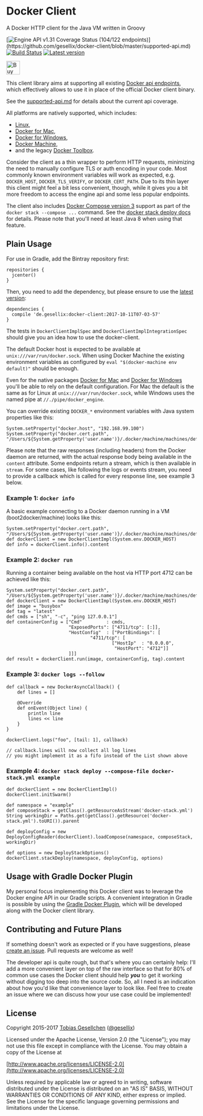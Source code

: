 # Docker Client

A Docker HTTP client for the Java VM written in Groovy

[![Engine API v1.31 Coverage Status (104/122 endpoints)](http://progressed.io/bar/85?title=api%20coverage%20(v1.31))](https://github.com/gesellix/docker-client/blob/master/supported-api.md)
[![Build Status](https://travis-ci.org/gesellix/docker-client.svg)](https://travis-ci.org/gesellix/docker-client)
[![Latest version](https://api.bintray.com/packages/gesellix/docker-utils/docker-client/images/download.svg) ](https://bintray.com/gesellix/docker-utils/docker-client/_latestVersion)

<a href='https://ko-fi.com/A0443PQL' target='_blank'><img height='36' style='border:0px;height:36px;' src='https://az743702.vo.msecnd.net/cdn/kofi4.png?v=0' border='0' alt='Buy Me a Coffee at ko-fi.com' /></a>

This client library aims at supporting all existing [Docker api endpoints](https://docs.docker.com/engine/api/),
 which effectively allows to use it in place of the official Docker client binary.

See the [supported-api.md](https://github.com/gesellix/docker-client/blob/master/supported-api.md)
 for details about the current api coverage.

All platforms are natively supported, which includes:
- [Linux](https://docs.docker.com/engine/installation/linux/),
- [Docker for Mac](https://docs.docker.com/docker-for-mac/),
- [Docker for Windows](https://docs.docker.com/docker-for-windows/),
- [Docker Machine](https://docs.docker.com/machine/overview/),
- and the legacy [Docker Toolbox](https://docs.docker.com/toolbox/overview/).

Consider the client as a thin wrapper to perform HTTP requests, minimizing the need to manually configure
 TLS or auth encoding in your code. Most commonly known environment variables will work as expected,
 e.g. `DOCKER_HOST`, `DOCKER_TLS_VERIFY`, or `DOCKER_CERT_PATH`.
 Due to its thin layer this client might feel a bit less convenient, though,
 while it gives you a bit more freedom to access the engine api and some less popular endpoints.

The client also includes [Docker Compose version 3](https://docs.docker.com/compose/compose-file/) support
 as part of the `docker stack --compose ...` command.
 See the [docker stack deploy docs](https://docs.docker.com/engine/reference/commandline/stack_deploy/) for details.
 Please note that you'll need at least Java 8 when using that feature. 

## Plain Usage

For use in Gradle, add the Bintray repository first:

    repositories {
      jcenter()
    }

Then, you need to add the dependency, but please ensure to use the [latest version](https://bintray.com/gesellix/docker-utils/docker-client/_latestVersion):

    dependencies {
      compile 'de.gesellix:docker-client:2017-10-11T07-03-57'
    }

The tests in `DockerClientImplSpec` and `DockerClientImplIntegrationSpec` should give you an idea how to use the docker-client.

The default Docker host is expected to be available at `unix:///var/run/docker.sock`.
 When using Docker Machine the existing environment variables as configured by `eval "$(docker-machine env default)"` should be enough.

Even for the native packages [Docker for Mac](https://docs.docker.com/docker-for-mac/)
 and [Docker for Windows](https://docs.docker.com/docker-for-windows/) you'll be able to rely on the default configuration.
 For Mac the default is the same as for Linux at `unix:///var/run/docker.sock`, while
 Windows uses the named pipe at `//./pipe/docker_engine`.

You can override existing `DOCKER_*` environment variables with Java system properties like this:

    System.setProperty("docker.host", "192.168.99.100")
    System.setProperty("docker.cert.path", "/Users/${System.getProperty('user.name')}/.docker/machine/machines/default")

Please note that the raw responses (including headers) from the Docker daemon are returned, with the actual response body
 being available in the `content` attribute. Some endpoints return a stream, which is then available in `stream`.
 For some cases, like following the logs or events stream, you need to provide a callback which is called for every
 response line, see example 3 below.

### Example 1: `docker info`

A basic example connecting to a Docker daemon running in a VM (boot2docker/machine) looks like this:

    System.setProperty("docker.cert.path", "/Users/${System.getProperty('user.name')}/.docker/machine/machines/default")
    def dockerClient = new DockerClientImpl(System.env.DOCKER_HOST)
    def info = dockerClient.info().content

### Example 2: `docker run`

Running a container being available on the host via HTTP port 4712 can be achieved like this:

    System.setProperty("docker.cert.path", "/Users/${System.getProperty('user.name')}/.docker/machine/machines/default")
    def dockerClient = new DockerClientImpl(System.env.DOCKER_HOST)
    def image = "busybox"
    def tag = "latest"
    def cmds = ["sh", "-c", "ping 127.0.0.1"]
    def containerConfig = ["Cmd"         : cmds,
                           "ExposedPorts": ["4711/tcp": [:]],
                           "HostConfig"  : ["PortBindings": [
                                   "4711/tcp": [
                                           ["HostIp"  : "0.0.0.0",
                                            "HostPort": "4712"]]
                           ]]]
    def result = dockerClient.run(image, containerConfig, tag).content

### Example 3: `docker logs --follow`

    def callback = new DockerAsyncCallback() {
        def lines = []

        @Override
        def onEvent(Object line) {
            println line
            lines << line
        }
    }

    dockerClient.logs("foo", [tail: 1], callback)

    // callback.lines will now collect all log lines
    // you might implement it as a fifo instead of the List shown above

### Example 4: `docker stack deploy --compose-file docker-stack.yml example`
    
    def dockerClient = new DockerClientImpl()
    dockerClient.initSwarm()

    def namespace = "example"
    def composeStack = getClass().getResourceAsStream('docker-stack.yml')
    String workingDir = Paths.get(getClass().getResource('docker-stack.yml').toURI()).parent

    def deployConfig = new DeployConfigReader(dockerClient).loadCompose(namespace, composeStack, workingDir)

    def options = new DeployStackOptions()
    dockerClient.stackDeploy(namespace, deployConfig, options)


## Usage with Gradle Docker Plugin

My personal focus implementing this Docker client was to leverage the Docker engine API in our Gradle scripts.
A convenient integration in Gradle is possible by using the [Gradle Docker Plugin](https://github.com/gesellix/gradle-docker-plugin),
which will be developed along with the Docker client library.

## Contributing and Future Plans

If something doesn't work as expected or if you have suggestions, please [create an issue](https://github.com/gesellix/docker-client/issues).
Pull requests are welcome as well!

The developer api is quite rough, but that's where you can certainly help: I'll add a more convenient layer
 on top of the raw interface so that for 80% of common use cases the Docker client
 should help _**you**_ to get it working without digging too deep into the source code.
 So, all I need is an indication about how you'd like that convenience layer to look like.
 Feel free to create an issue where we can discuss how your use case could be implemented!

## License

Copyright 2015-2017 [Tobias Gesellchen](https://www.gesellix.net/) ([@gesellix](https://twitter.com/gesellix))

Licensed under the Apache License, Version 2.0 (the "License");
you may not use this file except in compliance with the License.
You may obtain a copy of the License at

[http://www.apache.org/licenses/LICENSE-2.0](http://www.apache.org/licenses/LICENSE-2.0)

Unless required by applicable law or agreed to in writing, software
distributed under the License is distributed on an "AS IS" BASIS,
WITHOUT WARRANTIES OR CONDITIONS OF ANY KIND, either express or implied.
See the License for the specific language governing permissions and
limitations under the License.
